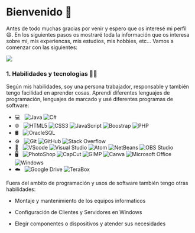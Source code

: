 # Bienvenido 👋

<!--
**Alexandru031/Alexandru031** is a ✨ _special_ ✨ repository because its `README.md` (this file) appears on your GitHub profile.

Here are some ideas to get you started:

- 🔭 I’m currently working on ...
- 🌱 I’m currently learning ...
- 👯 I’m looking to collaborate on ...
- 🤔 I’m looking for help with ...
- 💬 Ask me about ...
- 📫 How to reach me: ...
- 😄 Pronouns: ...
- ⚡ Fun fact: ...
-->
Antes de todo muchas gracias por venir y espero que os interesé mi perfil 😄. En los siguientes pasos os mostraré toda la información que os interesa sobre mí, mis experiencas, mis estudios, mis hobbies, etc... Vamos a comenzar con las siguientes:

<a href="https://github.com/Alexandru031">
   <img src="https://komarev.com/ghpvc/?username=Alexandru031">
</a>

### 1. Habilidades y tecnologias 👨‍💻

Según mis habilidades, soy una persona trabajador, responsable y también tengo facilidad en aprender cosas. Aprendí diferentes lenguajes de programación, lenguajes de marcado y usé diferentes programas de software:

- 💻 &nbsp;
  <img alt="Java" src="https://img.shields.io/badge/-Java-black?logo=Java&amp;style=for-the-badge">
  <img alt="C#" src="https://img.shields.io/badge/-Csharp-black?logo=csharp&amp;style=for-the-badge">
- 🌐 &nbsp;
   <img alt="HTML5" src="https://img.shields.io/badge/-HTML5-black?logo=html5&amp;style=for-the-badge">
   <img alt="CSS3" src="https://img.shields.io/badge/-CSS3-black?logo=css3&amp;style=for-the-badge">
   <img alt="JavaScript" src="https://img.shields.io/badge/-JavaScript-black?logo=javascript&amp;style=for-the-badge">
   <img alt="Boostrap" src="https://img.shields.io/badge/-Boostrap-black?logo=bootstrap&amp;style=for-the-badge">
   <img alt="PHP" src="https://img.shields.io/badge/-PHP-black?logo=php&amp;style=for-the-badge">
- 🛢 &nbsp;
   <img alt="OracleSQL" src="https://img.shields.io/badge/-OracleSQL-black?logo=oracle&amp;style=for-the-badge">
- ⚙️ &nbsp;
   <img alt="Git" src="https://img.shields.io/badge/-Git-black?logo=git&amp;style=for-the-badge">
   <img alt="GitHub" src="https://img.shields.io/badge/-GitHub-black?logo=github&amp;style=for-the-badge">
   <img alt="Stack Overflow" src="https://img.shields.io/badge/-Stack Overflow-black?logo=stackoverflow&amp;style=for-the-badge">
- 🔧 &nbsp;
   <img alt="VScode" src="https://img.shields.io/badge/-VScode-black?logo=visualstudiocode&amp;style=for-the-badge">
   <img alt="Visual Studio" src="https://img.shields.io/badge/-VisualStudio-black?logo=visualstudio&amp;style=for-the-badge">
   <img alt="Atom" src="https://img.shields.io/badge/-Atom-black?logo=atom&amp;style=for-the-badge">
   <img alt="NetBeans" src="https://img.shields.io/badge/-NetBeans-black?logo=apachenetbeanside&amp;style=for-the-badge">
   <img alt="OBS Studio" src="https://img.shields.io/badge/-OBS Studio-black?logo=obsstudio&amp;style=for-the-badge">
- 🖥 &nbsp;
   <img alt="PhotoShop" src="https://img.shields.io/badge/-Photoshop-black?logo=adobephotoshop&amp;style=for-the-badge">
   <img alt="CapCut" src="https://img.shields.io/badge/-Capcut-black?logo=capcut&amp;style=for-the-badge">
   <img alt="GIMP" src="https://img.shields.io/badge/-GIMP-black?logo=gimp&amp;style=for-the-badge">
   <img alt="Canva" src="https://img.shields.io/badge/-Canva-black?logo=canva&amp;style=for-the-badge">
   <img alt="Microsoft Office" src="https://img.shields.io/badge/-Microsoft Office-black?logo=microsoftoffice&amp;style=for-the-badge">
   <img alt="Windows" src="https://img.shields.io/badge/-Windows-black?logo=windows&amp;style=for-the-badge">
- ☁️ &nbsp;
   <img alt="Google Drive" src="https://img.shields.io/badge/-Google Drive-black?logo=googledrive&amp;style=for-the-badge">
   <img alt="TeraBox" src="https://img.shields.io/badge/-TeraBox-black?logo=terabox&amp;style=for-the-badge">

Fuera del ambito de programación y usos de software también tengo otras habilidades:

- Montaje y mantenimiento de los equipos informaticos

- Configuración de Clientes y Servidores en Windows

- Elegir componentes o dispositivos y atender sus necesidades


